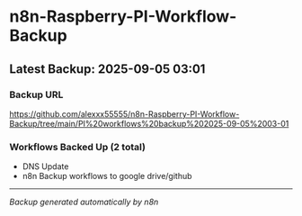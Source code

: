 # n8n-Raspberry-PI-Workflow-Backup

## Latest Backup: 2025-09-05 03:01

### Backup URL
https://github.com/alexxx55555/n8n-Raspberry-PI-Workflow-Backup/tree/main/PI%20workflows%20backup%202025-09-05%2003-01

### Workflows Backed Up (2 total)
- DNS Update
- n8n Backup workflows to google drive/github

---
*Backup generated automatically by n8n*